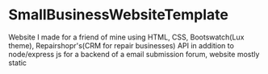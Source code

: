 # SmallBusinessWebsiteTemplate
Website I made for a friend of mine using HTML, CSS, Bootswatch(Lux theme), Repairshopr's(CRM for repair businesses) API in addition to node/express js for a backend of a email submission forum, website mostly static

